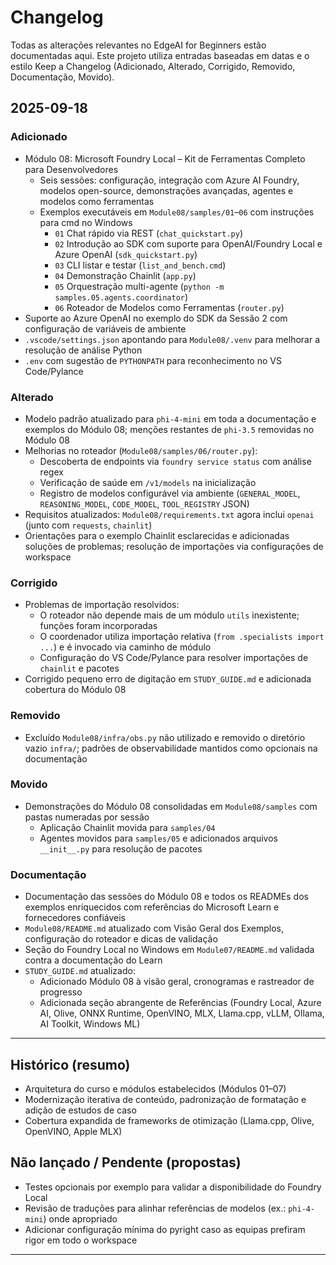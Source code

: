 <!--
CO_OP_TRANSLATOR_METADATA:
{
  "original_hash": "b02a49f9b47dc500f1b4791c01bb9501",
  "translation_date": "2025-09-22T12:49:53+00:00",
  "source_file": "CHANGELOG.md",
  "language_code": "pt"
}
-->
# Changelog

Todas as alterações relevantes no EdgeAI for Beginners estão documentadas aqui. Este projeto utiliza entradas baseadas em datas e o estilo Keep a Changelog (Adicionado, Alterado, Corrigido, Removido, Documentação, Movido).

## 2025-09-18

### Adicionado
- Módulo 08: Microsoft Foundry Local – Kit de Ferramentas Completo para Desenvolvedores
  - Seis sessões: configuração, integração com Azure AI Foundry, modelos open-source, demonstrações avançadas, agentes e modelos como ferramentas
  - Exemplos executáveis em `Module08/samples/01`–`06` com instruções para cmd no Windows
    - `01` Chat rápido via REST (`chat_quickstart.py`)
    - `02` Introdução ao SDK com suporte para OpenAI/Foundry Local e Azure OpenAI (`sdk_quickstart.py`)
    - `03` CLI listar e testar (`list_and_bench.cmd`)
    - `04` Demonstração Chainlit (`app.py`)
    - `05` Orquestração multi-agente (`python -m samples.05.agents.coordinator`)
    - `06` Roteador de Modelos como Ferramentas (`router.py`)
- Suporte ao Azure OpenAI no exemplo do SDK da Sessão 2 com configuração de variáveis de ambiente
- `.vscode/settings.json` apontando para `Module08/.venv` para melhorar a resolução de análise Python
- `.env` com sugestão de `PYTHONPATH` para reconhecimento no VS Code/Pylance

### Alterado
- Modelo padrão atualizado para `phi-4-mini` em toda a documentação e exemplos do Módulo 08; menções restantes de `phi-3.5` removidas no Módulo 08
- Melhorias no roteador (`Module08/samples/06/router.py`):
  - Descoberta de endpoints via `foundry service status` com análise regex
  - Verificação de saúde em `/v1/models` na inicialização
  - Registro de modelos configurável via ambiente (`GENERAL_MODEL`, `REASONING_MODEL`, `CODE_MODEL`, `TOOL_REGISTRY` JSON)
- Requisitos atualizados: `Module08/requirements.txt` agora inclui `openai` (junto com `requests`, `chainlit`)
- Orientações para o exemplo Chainlit esclarecidas e adicionadas soluções de problemas; resolução de importações via configurações de workspace

### Corrigido
- Problemas de importação resolvidos:
  - O roteador não depende mais de um módulo `utils` inexistente; funções foram incorporadas
  - O coordenador utiliza importação relativa (`from .specialists import ...`) e é invocado via caminho de módulo
  - Configuração do VS Code/Pylance para resolver importações de `chainlit` e pacotes
- Corrigido pequeno erro de digitação em `STUDY_GUIDE.md` e adicionada cobertura do Módulo 08

### Removido
- Excluído `Module08/infra/obs.py` não utilizado e removido o diretório vazio `infra/`; padrões de observabilidade mantidos como opcionais na documentação

### Movido
- Demonstrações do Módulo 08 consolidadas em `Module08/samples` com pastas numeradas por sessão
  - Aplicação Chainlit movida para `samples/04`
  - Agentes movidos para `samples/05` e adicionados arquivos `__init__.py` para resolução de pacotes

### Documentação
- Documentação das sessões do Módulo 08 e todos os READMEs dos exemplos enriquecidos com referências do Microsoft Learn e fornecedores confiáveis
- `Module08/README.md` atualizado com Visão Geral dos Exemplos, configuração do roteador e dicas de validação
- Seção do Foundry Local no Windows em `Module07/README.md` validada contra a documentação do Learn
- `STUDY_GUIDE.md` atualizado:
  - Adicionado Módulo 08 à visão geral, cronogramas e rastreador de progresso
  - Adicionada seção abrangente de Referências (Foundry Local, Azure AI, Olive, ONNX Runtime, OpenVINO, MLX, Llama.cpp, vLLM, Ollama, AI Toolkit, Windows ML)

---

## Histórico (resumo)
- Arquitetura do curso e módulos estabelecidos (Módulos 01–07)
- Modernização iterativa de conteúdo, padronização de formatação e adição de estudos de caso
- Cobertura expandida de frameworks de otimização (Llama.cpp, Olive, OpenVINO, Apple MLX)

## Não lançado / Pendente (propostas)
- Testes opcionais por exemplo para validar a disponibilidade do Foundry Local
- Revisão de traduções para alinhar referências de modelos (ex.: `phi-4-mini`) onde apropriado
- Adicionar configuração mínima do pyright caso as equipas prefiram rigor em todo o workspace

---

